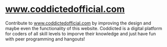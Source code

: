 # www.coddictedofficial.com
Contribute to www.coddictedofficial.com by improving the design and maybe even the functionality of this website. Coddicted is a digital platform for coders of all skill levels to imporve their knowledge and just have fun with peer programming and hangouts!
